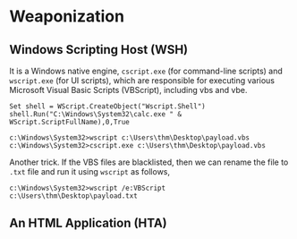 # Weaponization

## Windows Scripting Host (WSH)
It is a Windows native engine, `cscript.exe` (for command-line scripts) and `wscript.exe` (for UI scripts), which are responsible for executing various Microsoft Visual Basic Scripts (VBScript), including vbs and vbe.   
```
Set shell = WScript.CreateObject("Wscript.Shell")
shell.Run("C:\Windows\System32\calc.exe " & WScript.ScriptFullName),0,True
```
```
c:\Windows\System32>wscript c:\Users\thm\Desktop\payload.vbs
c:\Windows\System32>cscript.exe c:\Users\thm\Desktop\payload.vbs 
```
Another trick. If the VBS files are blacklisted, then we can rename the file to `.txt` file and run it using `wscript` as follows,
```
c:\Windows\System32>wscript /e:VBScript c:\Users\thm\Desktop\payload.txt
```  

## An HTML Application (HTA)
